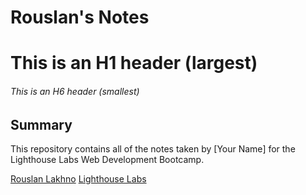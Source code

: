 # Rouslan's Notes
# This is an H1 header (largest)
###### This is an H6 header (smallest)

## Summary 

This repository contains all of the notes taken by [Your Name] for the Lighthouse Labs Web Development Bootcamp.

[Rouslan Lakhno](https://github.com/rlakhno/LHL-web-notes)
[Lighthouse Labs](https://www.lighthouselabs.ca/)


